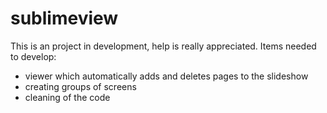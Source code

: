 sublimeview
===========
This is an project in development, help is really appreciated. 
Items needed to develop: 
- viewer which automatically adds and deletes pages to the slideshow
- creating groups of screens
- cleaning of the code
